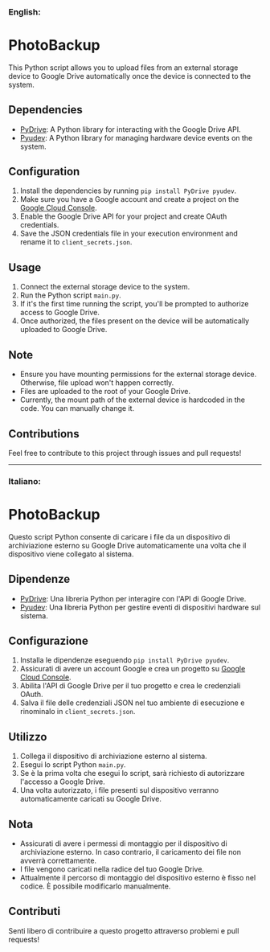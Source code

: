 
### English:

# PhotoBackup

This Python script allows you to upload files from an external storage device to Google Drive automatically once the device is connected to the system.

## Dependencies

- [PyDrive](https://pythonhosted.org/PyDrive/): A Python library for interacting with the Google Drive API.
- [Pyudev](https://pyudev.readthedocs.io/en/latest/): A Python library for managing hardware device events on the system.

## Configuration

1. Install the dependencies by running `pip install PyDrive pyudev`.
2. Make sure you have a Google account and create a project on the [Google Cloud Console](https://console.cloud.google.com/).
3. Enable the Google Drive API for your project and create OAuth credentials.
4. Save the JSON credentials file in your execution environment and rename it to `client_secrets.json`.

## Usage

1. Connect the external storage device to the system.
2. Run the Python script `main.py`.
3. If it's the first time running the script, you'll be prompted to authorize access to Google Drive.
4. Once authorized, the files present on the device will be automatically uploaded to Google Drive.

## Note

- Ensure you have mounting permissions for the external storage device. Otherwise, file upload won't happen correctly.
- Files are uploaded to the root of your Google Drive.
- Currently, the mount path of the external device is hardcoded in the code. You can manually change it.

## Contributions

Feel free to contribute to this project through issues and pull requests!

---

### Italiano:

# PhotoBackup

Questo script Python consente di caricare i file da un dispositivo di archiviazione esterno su Google Drive automaticamente una volta che il dispositivo viene collegato al sistema.

## Dipendenze

- [PyDrive](https://pythonhosted.org/PyDrive/): Una libreria Python per interagire con l'API di Google Drive.
- [Pyudev](https://pyudev.readthedocs.io/en/latest/): Una libreria Python per gestire eventi di dispositivi hardware sul sistema.

## Configurazione

1. Installa le dipendenze eseguendo `pip install PyDrive pyudev`.
2. Assicurati di avere un account Google e crea un progetto su [Google Cloud Console](https://console.cloud.google.com/).
3. Abilita l'API di Google Drive per il tuo progetto e crea le credenziali OAuth.
4. Salva il file delle credenziali JSON nel tuo ambiente di esecuzione e rinominalo in `client_secrets.json`.

## Utilizzo

1. Collega il dispositivo di archiviazione esterno al sistema.
2. Esegui lo script Python `main.py`.
3. Se è la prima volta che esegui lo script, sarà richiesto di autorizzare l'accesso a Google Drive.
4. Una volta autorizzato, i file presenti sul dispositivo verranno automaticamente caricati su Google Drive.

## Nota

- Assicurati di avere i permessi di montaggio per il dispositivo di archiviazione esterno. In caso contrario, il caricamento dei file non avverrà correttamente.
- I file vengono caricati nella radice del tuo Google Drive.
- Attualmente il percorso di montaggio del dispositivo esterno è fisso nel codice. È possibile modificarlo manualmente.

## Contributi

Senti libero di contribuire a questo progetto attraverso problemi e pull requests!

